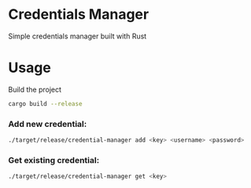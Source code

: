 # Credentials Manager

Simple credentials manager built with Rust

# Usage

Build the project

```bash
cargo build --release
```

### Add new credential:

```bash
./target/release/credential-manager add <key> <username> <password>
```

### Get existing credential:

```bash
./target/release/credential-manager get <key>
```
